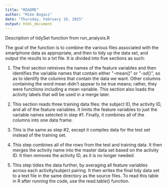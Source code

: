 ```yaml
---
title: "README"
author: "Mike Bogacz"
date: "Thursday, February 19, 2015"
output: html_document
---
```


Description of tidySet function from run_analysis.R

The goal of the function is to combine the various files associated with the smartphone data as appropriate, and then to tidy up the data set, and output the results to a txt file.  It is divided into five sections as such:

1. The first section retreives the names of the feature variables and then identifies the variable names that contain either "-mean()" or "-sd()", so as to identify the columns that contain the data we want.  Other columns containing the word mean didn't appear to be true means; rather, they were functions including a mean variable.  This section also loads the activity labels that will be used in a merge later.

2. This section reads three training data files: the subject ID, the activity ID, and all of the feature variables.  It limits the feature variables to just the variable names selected in step #1.  Finally, it combines all of the columns into one data frame.

3. This is the same as step #2, except it compiles data for the test set instead of the training set.

4. This step combines all of the rows from the test and training data.  It then merges the activity name into the master data set based on the activity ID.  It then removes the activity ID, as it is no longer needed.

5. This step tidies the data further, by averaging all feature variables across each activity/subject pairing.  It then writes the final tidy data set to a text file in the same directory as the source files.  To read this table in R after running the code, use the read.table() function.

